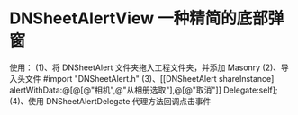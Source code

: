 # DNSheetAlertView 一种精简的底部弹窗
使用：
(1)、将 DNSheetAlert 文件夹拖入工程文件夹，并添加 Masonry 
(2)、导入头文件 #import "DNSheetAlert.h"
(3)、[[DNSheetAlert shareInstance] alertWithData:@[@[@"相机",@"从相册选取"],@[@"取消"]] Delegate:self];
(4)、使用 DNSheetAlertDelegate 代理方法回调点击事件
